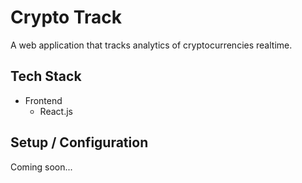 # Crypto Track
A web application that tracks analytics of cryptocurrencies realtime.

## Tech Stack
* Frontend
  * React.js

## Setup / Configuration
Coming soon...